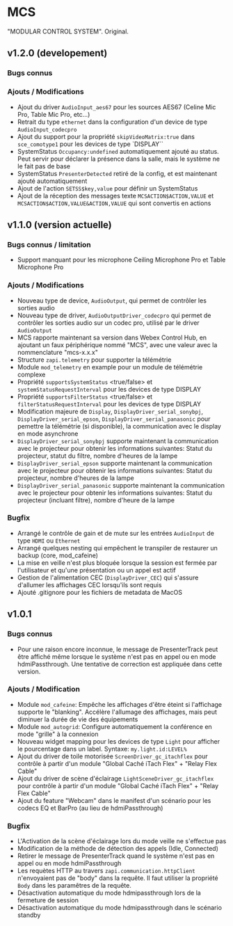 # MCS
"MODULAR CONTROL SYSTEM". Original.

## v1.2.0 (developement)
### Bugs connus

### Ajouts / Modifications
* Ajout du driver `AudioInput_aes67` pour les sources AES67 (Celine Mic Pro, Table Mic Pro, etc...)
* Retrait du type `ethernet` dans la configuration d'un device de type `AudioInput_codecpro`
* Ajout du support pour la propriété `skipVideoMatrix:true` dans `sce_comotype1` pour les devices de type `DISPLAY``
* SystemStatus `Occupancy:undefined` automatiquement ajouté au status. Peut servir pour déclarer la présence dans la salle, mais le système ne le fait pas de base
* SystemStatus `PresenterDetected` retiré de la config, et est maintenant ajouté automatiquement
* Ajout de l'action `SETSS$key,value` pour définir un SystemStatus
* Ajout de la réception des messages texte `MCSACTION$ACTION,VALUE` et `MCSACTION$ACTION,VALUE&ACTION,VALUE`  qui sont convertis en actions


## v1.1.0 (version actuelle)
### Bugs connus / limitation
* Support manquant pour les microphone Ceiling Microphone Pro et Table Microphone Pro

### Ajouts / Modifications
* Nouveau type de device, `AudioOutput`, qui permet de contrôler les sorties audio
* Nouveau type de driver, `AudioOutputDriver_codecpro` qui permet de contrôler les sorties audio sur un codec pro, utilisé par le driver `AudioOutput`
* MCS rapporte maintenant sa version dans Webex Control Hub, en ajoutant un faux périphérique nommé "MCS", avec une valeur avec la nommenclature "mcs-x.x.x"
* Structure `zapi.telemetry` pour supporter la télémétrie
* Module `mod_telemetry` en example pour un module de télémétrie complexe
* Propriété `supportsSystemStatus` <true/false> et `systemStatusRequestInterval` pour les devices de type DISPLAY 
* Propriété `supportsFilterStatus` <true/false> et `filterStatusRequestInterval` pour les devices de type DISPLAY
* Modification majeure de `Display`, `DisplayDriver_serial_sonybpj`, `DisplayDriver_serial_epson`, `DisplayDriver_serial_panasonic` pour pemettre la télémétrie (si disponible), la communication avec le display en mode asynchrone
* `DisplayDriver_serial_sonybpj` supporte maintenant la communication avec le projecteur pour obtenir les informations suivantes: Statut du projecteur, statut du filtre, nombre d'heures de la lampe
* `DisplayDriver_serial_epson` supporte maintenant la communication avec le projecteur pour obtenir les informations suivantes: Statut du projecteur, nombre d'heures de la lampe
* `DisplayDriver_serial_panasonic` supporte maintenant la communication avec le projecteur pour obtenir les informations suivantes: Statut du projecteur (incluant filtre), nombre d'heure de la lampe

### Bugfix
* Arrangé le contrôle de gain et de mute sur les entrées `AudioInput` de type `HDMI` ou `Ethernet`
* Arrangé quelques nesting qui empêchent le transpiler de restaurer un backup (core, mod_cafeine)
* La mise en veille n'est plus bloquée lorsque la session est fermée par l'utilisateur et qu'une présentation ou un appel est actif
* Gestion de l'alimentation CEC (`DisplayDriver_CEC`) qui s'assure d'allumer les affichages CEC lorsqu'ils sont requis
* Ajouté .gitignore pour les fichiers de metadata de MacOS


## v1.0.1
### Bugs connus
* Pour une raison encore inconnue, le message de PresenterTrack peut être affiché même lorsque le système n'est pas en appel ou en mode hdmiPassthrough. Une tentative de correction est appliquée dans cette version.

### Ajouts / Modification
* Module `mod_cafeine`: Empêche les affichages d'être éteint si l'affichage supporte le "blanking". Accélère l'allumage des affichages, mais peut diminuer la durée de vie des équipements
* Module `mod_autogrid`: Configure automatiquement la conférence en mode "grille" à la connexion
* Nouveau widget mapping pour les devices de type `Light` pour afficher le pourcentage dans un label. Syntaxe: `my.light.id:LEVEL%`
* Ajout du driver de toile motorisée `ScreenDriver_gc_itachflex` pour contrôle à partir d'un module "Global Caché iTach Flex" + "Relay Flex Cable"
* Ajout du driver de scène d'éclairage `LightSceneDriver_gc_itachflex` pour contrôle à partir d'un module "Global Caché iTach Flex" + "Relay Flex Cable"
* Ajout du feature "Webcam" dans le manifest d'un scénario pour les codecs EQ et BarPro (au lieu de hdmiPassthrough)

### Bugfix
* L'Activation de la scène d'éclairage lors du mode veille ne s'effectue pas
* Modification de la méthode de détection des appels (Idle, Connected)
* Retirer le message de PresenterTrack quand le système n'est pas en appel ou en mode hdmiPassthrough
* Les requètes HTTP au travers `zapi.communication.httpClient` n'envoyaient pas de "body" dans la requête. Il faut utiliser la propriété `Body` dans les paramêtres de la requête.
* Désactivation automatique du mode hdmipassthrough lors de la fermeture de session
* Désactivation automatique du mode hdmipassthrough dans le scénario standby